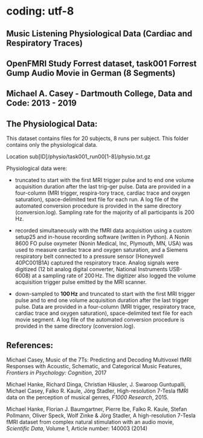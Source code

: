 # coding: utf-8

<h2>Music Listening Physiological Data (Cardiac and Respiratory Traces)</h2>
<h2>OpenFMRI Study Forrest dataset, task001 Forrest Gump Audio Movie in German (8 Segments)</h2>
<h2>Michael A. Casey - Dartmouth College, Data and Code: 2013 - 2019</h2>
<h2>The Physiological Data:</h2>

This dataset contains files for 20 subjects, 8 runs per subject. This folder contains only the physiological data.

Location sub[ID]/physio/task001_run00[1-8]/physio.txt.gz 
    
Physiological data were:

- truncated to start with the first MRI trigger pulse and to end one volume acquisition duration after the last trig-ger pulse. Data are provided in a four-column (MRI trigger, respira-tory trace, cardiac trace and oxygen saturation), space-delimited text file for each run. A log file of the automated conversion procedure is provided in the same directory (conversion.log). Sampling rate for the majority of all participants is 200 Hz.

- recorded simultaneously with the fMRI data acquisition using a custom setup25 and in-house recording software (written in Python). A Nonin 8600 FO pulse oxymeter (Nonin Medical, Inc, Plymouth, MN, USA) was used to measure cardiac trace and oxygen saturation, and a Siemens respiratory belt connected to a pressure sensor (Honeywell 40PC001B1A) captured the respiratory trace. Analog signals were digitized (12 bit analog digital converter, National Instruments USB-6008) at a sampling rate of 200 Hz. The digitizer also logged the volume acquisition trigger pulse emitted by the MRI scanner.

- down-sampled to <b>100 Hz</b> and truncated to start with the first MRI trigger pulse and to end one volume acquisition duration after the last trigger pulse. Data are provided in a four-column (MRI trigger, respiratory trace, cardiac trace and oxygen saturation), space-delimited text file for each movie segment. A log file of the automated conversion procedure is provided in the same directory (conversion.log).

<h2>References:</h2>

Michael Casey, Music of the 7Ts: Predicting and Decoding Multivoxel fMRI Responses with Acoustic, Schematic, and Categorical Music Features, <i>Frontiers in Psychology: Cognition</i>, 2017

Michael Hanke, Richard Dinga, Christian Häusler, J. Swaroop Guntupalli, Michael Casey, Falko R. Kaule, Jörg Stadler, High-resolution 7-Tesla fMRI data on the perception of musical genres, <i>F1000 Research</i>, 2015.

Michael Hanke, Florian J. Baumgartner, Pierre Ibe, Falko R. Kaule, Stefan Pollmann, Oliver Speck, Wolf Zinke & Jörg Stadler, A high-resolution 7-Tesla fMRI dataset from complex natural stimulation with an audio movie, <i>Scientific Data</i>, Volume 1, Article number: 140003 (2014) <br />

